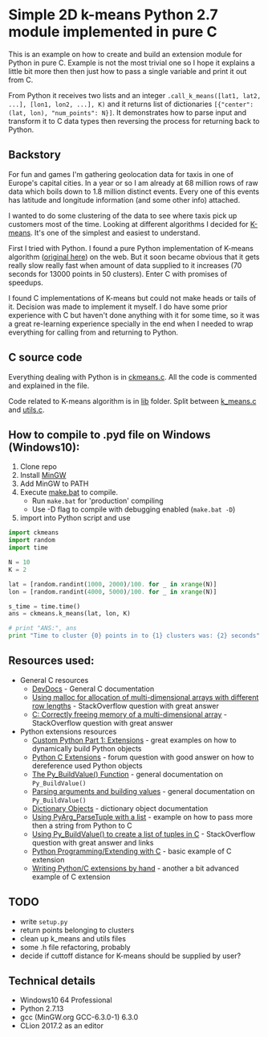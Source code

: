 # Simple 2D k-means Python 2.7 module implemented in pure C
This is an example on how to create and build an extension module for Python in pure C. Example is not the most trivial one so
I hope it explains a little bit more then then just how to pass a single variable and print it out from C.

From Python it receives two lists and an integer ```.call_k_means([lat1, lat2, ...], [lon1, lon2, ...], K)``` and it returns 
list of dictionaries ```[{"center": (lat, lon), "num_points": N}]```. It demonstrates how to parse input and transform 
it to C data types then reversing the process for returning back to Python.

## Backstory
For fun and games I'm gathering geolocation data for taxis in one of Europe's capital cities. In a year or so I am already
at 68 million rows of raw data which boils down to  1.8 million distinct events. Every one of this events has latitude and 
longitude information (and some other info) attached.

I wanted to do some clustering of the data to see where taxis pick up customers most of the time. Looking at different
algorithms I decided for [K-means](https://en.wikipedia.org/wiki/K-means_clustering). It's one of the simplest and easiest
to understand.

First I tried with Python. I found a pure Python implementation of K-means algorithm 
([original here](http://pandoricweb.tumblr.com/post/8646701677/python-implementation-of-the-k-means-clustering))
on the web. But it soon became obvious that it gets really slow really fast when amount of data supplied to it increases 
(70 seconds for 13000 points in 50 clusters). Enter C with promises of speedups.

I found C implementations of K-means but could not make heads or tails of it. Decision was made to implement it myself.
I do have some prior experience with C but haven't done anything with it for some time, so it was a great re-learning
experience specially in the end when I needed to wrap everything for calling from and returning to Python.

## C source code
Everything dealing with Python is in [ckmeans.c](src/py_module/ckmeans.c). All the code is commented and explained 
in the file.

Code related to K-means algorithm is in [lib](src/lib) folder. Split between [k_means.c](src/lib/k_means.c) and [utils.c](src/lib/utils.c).

## How to compile to .pyd file on Windows (Windows10):
1. Clone repo
2. Install [MinGW](http://www.mingw.org/)
3. Add MinGW to PATH
4. Execute [make.bat](src/py_module/make.bat) to compile. 
    * Run ```make.bat``` for 'production' compiling
    * Use -D flag to compile with debugging enabled (```make.bat -D```)
5. import into Python script and use
```python
import ckmeans
import random
import time

N = 10
K = 2

lat = [random.randint(1000, 2000)/100. for _ in xrange(N)]
lon = [random.randint(4000, 5000)/100. for _ in xrange(N)]

s_time = time.time()
ans = ckmeans.k_means(lat, lon, K)

# print "ANS:", ans
print "Time to cluster {0} points in to {1} clusters was: {2} seconds".format(N, K, (time.time() - s_time))

```

## Resources used:
* General C resources
    * [DevDocs](http://devdocs.io/c/language/object) - General C documentation
    * [Using malloc for allocation of multi-dimensional arrays with different row lengths](https://stackoverflow.com/questions/1970698/using-malloc-for-allocation-of-multi-dimensional-arrays-with-different-row-lengt) - 
      StackOverflow question with great answer
    * [C: Correctly freeing memory of a multi-dimensional array](https://stackoverflow.com/questions/1733881/c-correctly-freeing-memory-of-a-multi-dimensional-array) - 
      StackOverflow question with great answer
* Python extensions resources
    * [Custom Python Part 1: Extensions](https://www.codeproject.com/Articles/3227/Custom-Python-Part-Extensions) - 
      great examples on how to dynamically build Python objects
    * [Python C Extensions](https://www.thecodingforums.com/threads/python-c-extensions.744128/) - forum question with good
      answer on how to dereference used Python objects
    * [The Py_BuildValue() Function](https://docs.python.org/2.0/ext/buildValue.html) - general documentation on ```Py_BuildValue()```
    * [Parsing arguments and building values](https://docs.python.org/2/c-api/arg.html) - general documentation on ```Py_BuildValue()```
    * [Dictionary Objects](https://docs.python.org/2/c-api/dict.html#c.PyList_Append) - dictionary object documentation
    * [Using PyArg_ParseTuple with a list](http://code.activestate.com/lists/python-list/31841/) - example on how to pass
      more then a string from Python to C
    * [Using Py_BuildValue() to create a list of tuples in C](https://stackoverflow.com/questions/36050713/using-py-buildvalue-to-create-a-list-of-tuples-in-c) - 
      StackOverflow question with great answer and links
    * [Python Programming/Extending with C](https://en.wikibooks.org/wiki/Python_Programming/Extending_with_C) - basic example
      of C extension
    * [Writing Python/C extensions by hand](http://www.dalkescientific.com/writings/NBN/c_extensions.html) - another a bit advanced 
      example of C extension 

## TODO
* write ```setup.py```
* return points belonging to clusters
* clean up k_means and utils files
* some .h file refactoring, probably
* decide if cuttoff distance for K-means should be supplied by user?

## Technical details
* Windows10 64 Professional
* Python 2.7.13
* gcc (MinGW.org GCC-6.3.0-1) 6.3.0
* CLion 2017.2 as an editor
